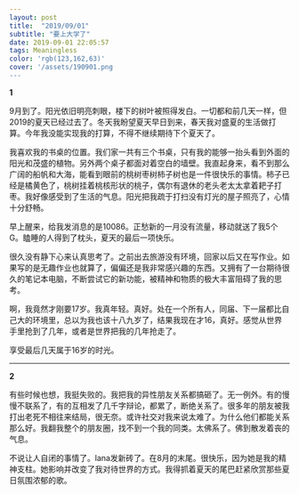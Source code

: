 ```yaml
---
layout: post
title:  "2019/09/01"
subtitle: "要上大学了"
date: 2019-09-01 22:05:57
tags: Meaningless
color: 'rgb(123,162,63)'
cover: '/assets/190901.png
---
```




**1**

9月到了。阳光依旧明亮刺眼，楼下的树叶被照得发白。一切都和前几天一样，但2019的夏天已经过去了。冬天我盼望夏天早日到来，春天我对盛夏的生活做打算。今年我没能实现我的打算，不得不继续期待下个夏天了。

我喜欢我的书桌的位置。我们家一共有三个书桌，只有我的能够一抬头看到外面的阳光和茂盛的植物。另外两个桌子都面对着空白的墙壁。我直起身来，看不到那么广阔的船帆和大海，能看到眼前的桃树枣树柿子树也是一件很快乐的事情。柿子已经是橘黄色了，桃树挂着桃核形状的桃子，偶尔有退休的老头老太太拿着耙子打枣。我好像感受到了生活的气息。阳光把我疏于打扫没有灯光的屋子照亮了，心情十分舒畅。

早上醒来，给我发消息的是10086。正愁新的一月没有流量，移动就送了我5个G。瞌睡的人得到了枕头，夏天的最后一项快乐。

很久没有静下心来认真思考了。之前出去旅游没有环境，回家以后又在写作业。如果写的是无趣作业也就算了，偏偏还是我非常感兴趣的东西。又拥有了一台期待很久的笔记本电脑，不断尝试它的新功能，被精神和物质的极大丰富阻碍了我的思考。



啊，我竟然才刚要17岁。我真年轻。真好。处在一个所有人，同届、下一届都比自己大的环境里，总以为我也该十八九岁了，结果我现在才16，真好。感觉从世界手里抢到了几年，或者是世界把我的几年抢走了。

享受最后几天属于16岁的时光。

---

**2**

有些时候也想，我挺失败的。我把我的异性朋友关系都搞砸了。无一例外。有的慢慢不联系了，有的互相发了几千字辩论，都累了，断绝关系了。很多年的朋友被我打出老死不相往来结局，很无奈。或许社交对我来说太难了。为什么他们都能关系那么好。我翻我整个的朋友圈，找不到一个我的同类。太佛系了。佛到散发着丧的气息。

   

不说让人自闭的事情了。lana发新砖了。在8月的末尾。很快乐，因为她是我的精神支柱。她影响并改变了我对待世界的方式。我得抓着夏天的尾巴赶紧欣赏那些夏日氛围浓郁的歌。